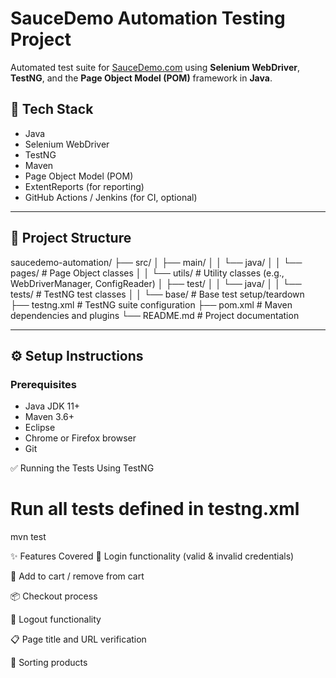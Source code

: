 # SauceDemo Automation Testing Project

Automated test suite for [SauceDemo.com](https://www.saucedemo.com/) using **Selenium WebDriver**, **TestNG**, and the **Page Object Model (POM)** framework in **Java**.

## 🧪 Tech Stack

- Java
- Selenium WebDriver
- TestNG
- Maven
- Page Object Model (POM)
- ExtentReports (for reporting)
- GitHub Actions / Jenkins (for CI, optional)

---

## 📁 Project Structure
saucedemo-automation/
├── src/
│ ├── main/
│ │ └── java/
│ │ └── pages/ # Page Object classes
│ │ └── utils/ # Utility classes (e.g., WebDriverManager, ConfigReader)
│ ├── test/
│ │ └── java/
│ │ └── tests/ # TestNG test classes
│ │ └── base/ # Base test setup/teardown
├── testng.xml # TestNG suite configuration
├── pom.xml # Maven dependencies and plugins
└── README.md # Project documentation

---

## ⚙️ Setup Instructions

### Prerequisites

- Java JDK 11+
- Maven 3.6+
- Eclipse
- Chrome or Firefox browser
- Git

✅ Running the Tests
Using TestNG
# Run all tests defined in testng.xml
mvn test

✨ Features Covered
🔐 Login functionality (valid & invalid credentials)

🛒 Add to cart / remove from cart

📦 Checkout process

🚪 Logout functionality

📋 Page title and URL verification

🔁 Sorting products


